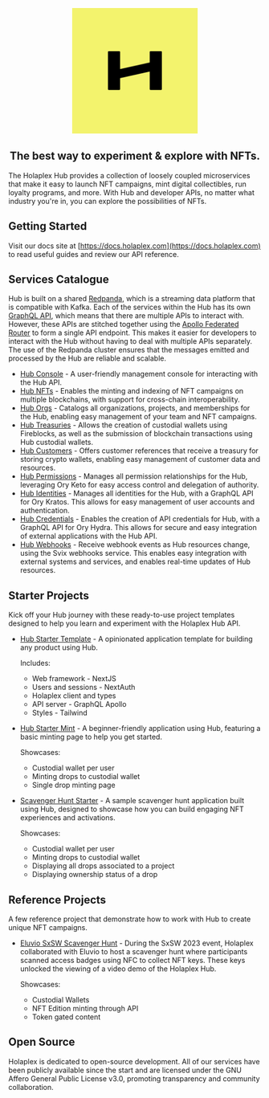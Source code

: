 
<p align="center">
  <img src="img/holaplex-avatar.png" width="250px" />
</p>

<h2 align="center">The best way to experiment & explore with NFTs.</h2>

The Holaplex Hub provides a collection of loosely coupled microservices that make it easy to launch NFT campaigns, mint digital collectibles, run loyalty programs, and more. With Hub and developer APIs, no matter what industry you're in, you can explore the possibilities of NFTs.

## Getting Started

Visit our docs site at [https://docs.holaplex.com](https://docs.holaplex.com) to read useful guides and review our API reference.

## Services Catalogue

Hub is built on a shared [Redpanda](https://redpanda.com/), which is a streaming data platform that is compatible with Kafka. Each of the services within the Hub has its own [GraphQL API](https://graphql.org/), which means that there are multiple APIs to interact with. However, these APIs are stitched together using the [Apollo Federated Router](https://www.apollographql.com/docs/router/) to form a single API endpoint. This makes it easier for developers to interact with the Hub without having to deal with multiple APIs separately. The use of the Redpanda cluster ensures that the messages emitted and processed by the Hub are reliable and scalable.

- [Hub Console](https://github.com/holaplex/hub) - A user-friendly management console for interacting with the Hub API.
- [Hub NFTs](https://github.com/holaplex/hub-nfts) -  Enables the minting and indexing of NFT campaigns on multiple blockchains, with support for cross-chain interoperability.
- [Hub Orgs](https://github.com/holaplex/hub-orgs) - Catalogs all organizations, projects, and memberships for the Hub, enabling easy management of your team and NFT campaigns.
- [Hub Treasuries](https://github.com/holaplex/hub-treasuries) - Allows the creation of custodial wallets using Fireblocks, as well as the submission of blockchain transactions using Hub custodial wallets.
- [Hub Customers](https://github.com/holaplex/hub-customers) - Offers customer references that receive a treasury for storing crypto wallets, enabling easy management of customer data and resources.
- [Hub Permissions](https://github.com/holaplex/hub-permissions) - Manages all permission relationships for the Hub, leveraging Ory Keto for easy access control and delegation of authority.
- [Hub Identities](https://github.com/holaplex/hub-identities) - Manages all identities for the Hub, with a GraphQL API for Ory Kratos. This allows for easy management of user accounts and authentication.
- [Hub Credentials](https://github.com/holaplex/hub-credentials) - Enables the creation of API credentials for Hub, with a GraphQL API for Ory Hydra. This allows for secure and easy integration of external applications with the Hub API.
- [Hub Webhooks](https://github.com/holaplex/hub-webhooks) - Receive webhook events as Hub resources change, using the Svix webhooks service. This enables easy integration with external systems and services, and enables real-time updates of Hub resources.

## Starter Projects 

Kick off your Hub journey with these ready-to-use project templates designed to help you learn and experiment with the Holaplex Hub API.

- [Hub Starter Template](https://github.com/holaplex/hub-starter) - A opinionated application template for building any product using Hub.

  Includes:
    - Web framework - NextJS
    - Users and sessions - NextAuth
    - Holaplex client and types
    - API server - GraphQL Apollo
    - Styles - Tailwind



- [Hub Starter Mint](https://github.com/holaplex/hub-starter-mint) - A beginner-friendly application using Hub, featuring a basic minting page to help you get started.  

   Showcases:
    - Custodial wallet per user
    - Minting drops to custodial wallet
    - Single drop minting page

- [Scavenger Hunt Starter](https://github.com/holaplex/hub-starter-scavenger) - A sample scavenger hunt application built using Hub, designed to showcase how you can build engaging NFT experiences and activations.

  Showcases: 
    - Custodial wallet per user
    - Minting drops to custodial wallet
    - Displaying all drops associated to a project
    - Displaying ownership status of a drop




## Reference Projects

A few reference project that demonstrate how to work with Hub to create unique NFT campaigns.

- [Eluvio SxSW Scavenger Hunt](https://github.com/holaplex/eluvio-sxsw) - During the SxSW 2023 event, Holaplex collaborated with Eluvio to host a scavenger hunt where participants scanned access badges using NFC to collect NFT keys. These keys unlocked the viewing of a video demo of the Holaplex Hub.

  Showcases:
    - Custodial Wallets
    - NFT Edition minting through API
    - Token gated content

## Open Source

Holaplex is dedicated to open-source development. All of our services have been publicly available since the start and are licensed under the GNU Affero General Public License v3.0, promoting transparency and community collaboration.
